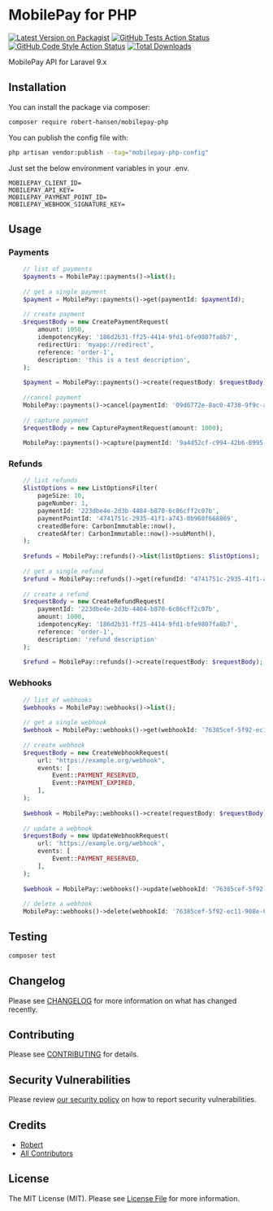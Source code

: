 # MobilePay for PHP

[![Latest Version on Packagist](https://img.shields.io/packagist/v/robert-hansen/mobilepay-php.svg?style=flat-square)](https://packagist.org/packages/robert-hansen/mobilepay-php)
[![GitHub Tests Action Status](https://img.shields.io/github/workflow/status/robert-hansen/mobilepay-php/run-tests?label=tests)](https://github.com/robert-hansen/mobilepay-php/actions?query=workflow%3Arun-tests+branch%3Amain)
[![GitHub Code Style Action Status](https://img.shields.io/github/workflow/status/robert-hansen/mobilepay-php/Check%20&%20fix%20styling?label=code%20style)](https://github.com/robert-hansen/mobilepay-php/actions?query=workflow%3A"Check+%26+fix+styling"+branch%3Amain)
[![Total Downloads](https://img.shields.io/packagist/dt/robert-hansen/mobilepay-php.svg?style=flat-square)](https://packagist.org/packages/robert-hansen/mobilepay-php)

MobilePay API for Laravel 9.x

## Installation

You can install the package via composer:

```bash
composer require robert-hansen/mobilepay-php
```

You can publish the config file with:

```bash
php artisan vendor:publish --tag="mobilepay-php-config"
```

Just set the below environment variables in your .env.

```
MOBILEPAY_CLIENT_ID=
MOBILEPAY_API_KEY=
MOBILEPAY_PAYMENT_POINT_ID=
MOBILEPAY_WEBHOOK_SIGNATURE_KEY=
```

## Usage

### Payments
```php
    // list of payments
    $payments = MobilePay::payments()->list();
    
    // get a single payment
    $payment = MobilePay::payments()->get(paymentId: $paymentId);
    
    // create payment
    $requestBody = new CreatePaymentRequest(
        amount: 1050,
        idempotencyKey: '186d2b31-ff25-4414-9fd1-bfe9807fa8b7',
        redirectUri: 'myapp://redirect',
        reference: 'order-1',
        description: 'this is a test description',
    );
    
    $payment = MobilePay::payments()->create(requestBody: $requestBody);
    
    //cancel payment
    MobilePay::payments()->cancel(paymentId: '09d6772e-8ac0-4738-9f9c-a2a1891c1a26');
    
    // capture payment
    $requestBody = new CapturePaymentRequest(amount: 1000);
    
    MobilePay::payments()->capture(paymentId: '9a4d52cf-c994-42b6-8995-61e4598514e5', requestBody: $requestBody);
```

### Refunds
```php
    // list refunds
    $listOptions = new ListOptionsFilter(
        pageSize: 10,
        pageNumber: 1,
        paymentId: '223dbe4e-2d3b-4484-b870-6c86cff2c07b',
        paymentPointId: '4741751c-2935-41f1-a743-0b960f668869',
        createdBefore: CarbonImmutable::now(),
        createdAfter: CarbonImmutable::now()->subMonth(),
    );
    
    $refunds = MobilePay::refunds()->list(listOptions: $listOptions);
    
    // get a single refund
    $refund = MobilePay::refunds()->get(refundId: "4741751c-2935-41f1-a743-0b960f668869");
    
    // create a refund
    $requestBody = new CreateRefundRequest(
        paymentId: '223dbe4e-2d3b-4484-b870-6c86cff2c07b',
        amount: 1000,
        idempotencyKey: '186d2b31-ff25-4414-9fd1-bfe9807fa8b7',
        reference: 'order-1',
        description: 'refund description'
    );
    
    $refund = MobilePay::refunds()->create(requestBody: $requestBody);
```

### Webhooks
```php
    // list of webhooks
    $webhooks = MobilePay::webhooks()->list();
    
    // get a single webhook
    $webhook = MobilePay::webhooks()->get(webhookId: '76385cef-5f92-ec11-908e-00505686acfb');
    
    // create webhook
    $requestBody = new CreateWebhookRequest(
        url: "https://example.org/webhook",
        events: [
            Event::PAYMENT_RESERVED,
            Event::PAYMENT_EXPIRED,
        ],
    );
    
    $webhook = MobilePay::webhooks()->create(requestBody: $requestBody);
    
    // update a webhook
    $requestBody = new UpdateWebhookRequest(
        url: 'https://example.org/webhook',
        events: [
            Event::PAYMENT_RESERVED,
        ],
    );
    
    $webhook = MobilePay::webhooks()->update(webhookId: '76385cef-5f92-ec11-908e-00505686acfb', requestBody: $requestBody);
    
    // delete a webhook
    MobilePay::webhooks()->delete(webhookId: '76385cef-5f92-ec11-908e-00505686acfb');
```

## Testing

```bash
composer test
```

## Changelog

Please see [CHANGELOG](CHANGELOG.md) for more information on what has changed recently.

## Contributing

Please see [CONTRIBUTING](.github/CONTRIBUTING.md) for details.

## Security Vulnerabilities

Please review [our security policy](../../security/policy) on how to report security vulnerabilities.

## Credits

- [Robert](https://github.com/robert-hansen)
- [All Contributors](../../contributors)

## License

The MIT License (MIT). Please see [License File](LICENSE.md) for more information.
